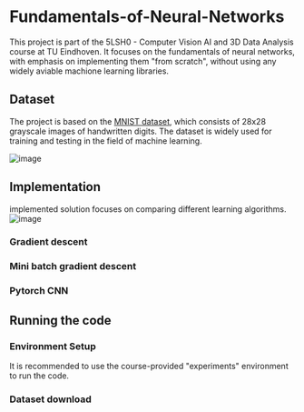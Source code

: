 # Fundamentals-of-Neural-Networks
This project is part of the 5LSH0 - Computer Vision AI and 3D Data Analysis course at TU Eindhoven. It focuses on the fundamentals of neural networks, with emphasis on implementing them "from scratch", without using any widely aviable machione learning libraries.

## Dataset
The project is based on the [MNIST dataset](https://en.wikipedia.org/wiki/MNIST_database), which consists of 28x28 grayscale images of handwritten digits. The dataset is widely used for training and testing in the field of machine learning.

![image](https://github.com/user-attachments/assets/3f039fd6-9077-4cf3-93d0-e028f86c5b39)

## Implementation
implemented solution focuses on comparing different learning algorithms.
![image](https://github.com/user-attachments/assets/0c40c5d5-d71f-48f9-b2c4-adb2b2627e51)
### Gradient descent

### Mini batch gradient descent

### Pytorch CNN

## Running the code
### Environment Setup
It is recommended to use the course-provided "experiments" environment to run the code.

### Dataset download
